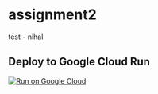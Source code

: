 # assignment2 
test - nihal

## Deploy to Google Cloud Run 
  
[![Run on Google Cloud](https://deploy.cloud.run/button.svg)](https://deploy.cloud.run) 